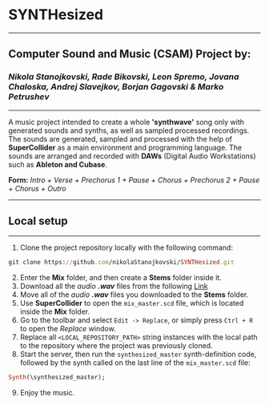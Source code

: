 # SYNTHesized

<hr />

## Computer Sound and Music (CSAM) Project by:
### <i>Nikola Stanojkovski, Rade Bikovski, Leon Spremo, Jovana Chaloska, Andrej Slavejkov, Borjan Gagovski & Marko Petrushev</i>

<hr />

A music project intended to create a whole <b>'synthwave'</b> song only with generated sounds and synths, as well as sampled processed recordings. The sounds are generated, sampled and processed with the help of <b>SuperCollider</b> as a main environment and programming language. The sounds are arranged and recorded with <b>DAWs</b> (Digital Audio Workstations) such as <b>Ableton and Cubase</b>. 

<b>Form:</b>
<i> Intro + Verse + Prechorus 1 + Pause + Chorus + Prechorus 2 + Pause + Chorus + Outro </i>

<hr />

## Local setup

<hr />

1. Clone the project repository locally with the following command:
```ruby
git clone https://github.com/nikolaStanojkovski/SYNTHesized.git
```
2. Enter the <b>Mix</b> folder, and then create a <b>Stems</b> folder inside it.
3. Download all the <i>audio <b>.wav</b></i> files from the following <a href="https://drive.google.com/drive/folders/1QoowgxKT6yO1_UKBS_Y0a0VO95JdAb_w?usp=sharing">Link</a>
4. Move all of the <i>audio <b>.wav</b></i> files you downloaded to the <b>Stems</b> folder. 
5. Use <b>SuperCollider</b> to open the ``` mix_master.scd ``` file, which is located inside the <b>Mix</b> folder. 
6. Go to the toolbar and select ``` Edit -> Replace ```, or simply press ``` Ctrl + R ``` to open the <i>Replace</i> window. 
7. Replace all ``` <LOCAL_REPOSITORY_PATH> ``` string instances with the local path to the repository where the project was previously cloned. 
8. Start the server, then run the ``` synthesized_master ``` synth-definition code, followed by the synth called on the last line of the ``` mix_master.scd ``` file:
```ruby
Synth(\synthesized_master);
```
9. Enjoy the music.
